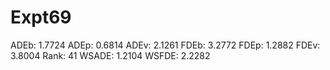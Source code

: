 # Expt69

ADEb: 1.7724
ADEp: 0.6814
ADEv: 2.1261
FDEb: 3.2772
FDEp: 1.2882
FDEv: 3.8004
Rank: 41
WSADE: 1.2104
WSFDE: 2.2282